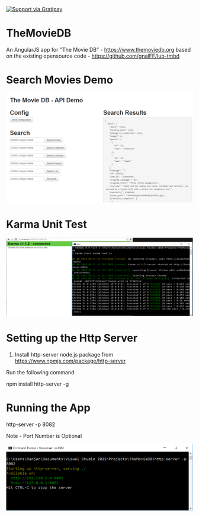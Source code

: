 <a href="https://gratipay.com/~ranjancse26/"><img src="https://camo.githubusercontent.com/a93de1c49a0322226ae89cb504a68844e8411ba7/68747470733a2f2f63646e2e7261776769742e636f6d2f67726174697061792f67726174697061792d62616467652f322e332e302f646973742f67726174697061792e737667" alt="Support via Gratipay" 
data-canonical-src="https://cdn.rawgit.com/gratipay/gratipay-badge/2.3.0/dist/gratipay.svg" style="max-width:100%;"></a>

# TheMovieDB
An AngularJS app for "The Movie DB" - https://www.themoviedb.org based on the existing opensource code - https://github.com/gnalFF/lub-tmbd

# Search Movies Demo

![alt tag](https://github.com/ranjancse26/TheMovieDB/blob/master/Snapshot/SearchMovies.png)

# Karma Unit Test

![alt tag](https://github.com/ranjancse26/TheMovieDB/blob/master/Snapshot/KarmaTest.png)

# Setting up the Http Server

1) Install http-server node.js package from https://www.npmjs.com/package/http-server

Run the following command 

npm install http-server -g


# Running the App

http-server -p 8082

Note - Port Number is Optional

![alt tag](https://github.com/ranjancse26/TheMovieDB/blob/master/Snapshot/RunningApp.png)
